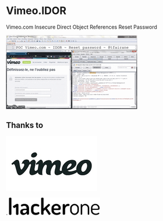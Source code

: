 # Vimeo.IDOR
Vimeo.com Insecure Direct Object References Reset Password

[![Demo](./vimeo.gif)](https://youtu.be/CadmvwVQhag)

## Thanks to

![Vimeo](./Vimeo_Logo.jpg)

.     ![Hackerone](./Hackerone_Logo.jpg)
